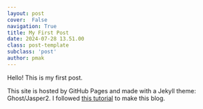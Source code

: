 ```yaml
---
layout: post
cover:  False
navigation: True
title: My First Post
date: 2024-07-28 13.51.00
class: post-template
subclass: 'post'
author: pmak
---
```


Hello! This is my first post.

This site is hosted by GitHub Pages and made with a Jekyll theme: Ghost/Jasper2. I followed [this tutorial](https://asw.in/blog/Easiest-Way-To-Create-A-Jekyll-Blog) to make this blog. 